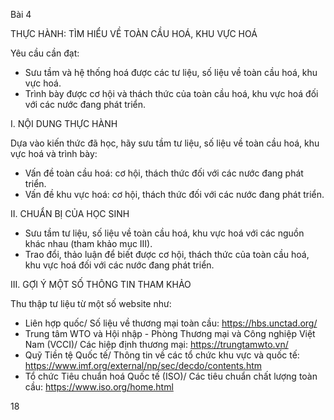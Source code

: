 Bài 4

THỰC HÀNH:
TÌM HIỂU VỀ TOÀN CẦU HOÁ,
KHU VỰC HOÁ

Yêu cầu cần đạt:
- Sưu tầm và hệ thống hoá được các tư liệu, số liệu về toàn cầu hoá, khu vực hoá.
- Trình bày được cơ hội và thách thức của toàn cầu hoá, khu vực hoá đối với các nước đang phát triển.

I. NỘI DUNG THỰC HÀNH

Dựa vào kiến thức đã học, hãy sưu tầm tư liệu, số liệu về toàn cầu hoá, khu vực hoá và trình bày:
- Vấn đề toàn cầu hoá: cơ hội, thách thức đối với các nước đang phát triển.
- Vấn đề khu vực hoá: cơ hội, thách thức đối với các nước đang phát triển.

II. CHUẨN BỊ CỦA HỌC SINH

- Sưu tầm tư liệu, số liệu về toàn cầu hoá, khu vực hoá với các nguồn khác nhau (tham khảo mục III).
- Trao đổi, thảo luận để biết được cơ hội, thách thức của toàn cầu hoá, khu vực hoá đối với các nước đang phát triển.

III. GỢI Ý MỘT SỐ THÔNG TIN THAM KHẢO

Thu thập tư liệu từ một số website như:
- Liên hợp quốc/ Số liệu về thương mại toàn cầu: https://hbs.unctad.org/
- Trung tâm WTO và Hội nhập - Phòng Thương mại và Công nghiệp Việt Nam (VCCI)/ Các hiệp định thương mại: https://trungtamwto.vn/
- Quỹ Tiền tệ Quốc tế/ Thông tin về các tổ chức khu vực và quốc tế: https://www.imf.org/external/np/sec/decdo/contents.htm
- Tổ chức Tiêu chuẩn hoá Quốc tế (ISO)/ Các tiêu chuẩn chất lượng toàn cầu: https://www.iso.org/home.html

18